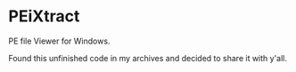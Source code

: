 # PEiXtract
PE file Viewer for Windows.

Found this unfinished code in my archives and decided to share it with y'all.
